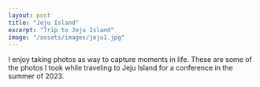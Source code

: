 ```yaml
---
layout: post
title: "Jeju Island"
excerpt: "Trip to Jeju Island"
image: "/assets/images/jeju1.jpg"
---
```


 I enjoy taking photos as way to capture moments in life. These are some of the photos I took while traveling to Jeju Island for a conference in the summer of 2023.
